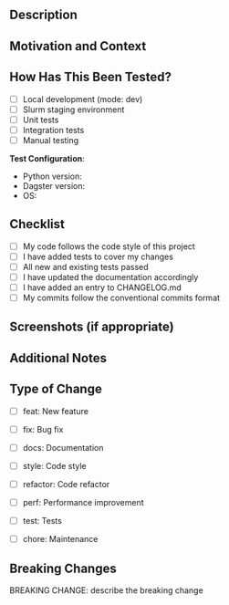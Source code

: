 ## Description

<!-- Describe your changes in detail -->

## Motivation and Context

<!-- Why is this change required? What problem does it solve? -->
<!-- If it fixes an open issue, please link to the issue here. -->

## How Has This Been Tested?

<!-- Describe the tests you ran to verify your changes -->

- [ ] Local development (mode: dev)
- [ ] Slurm staging environment
- [ ] Unit tests
- [ ] Integration tests
- [ ] Manual testing

**Test Configuration**:
* Python version:
* Dagster version:
* OS:

## Checklist

- [ ] My code follows the code style of this project
- [ ] I have added tests to cover my changes
- [ ] All new and existing tests passed
- [ ] I have updated the documentation accordingly
- [ ] I have added an entry to CHANGELOG.md
- [ ] My commits follow the conventional commits format

## Screenshots (if appropriate)

<!-- Add screenshots to help explain your changes -->

## Additional Notes

<!-- Any additional information that reviewers should know -->

## Type of Change
<!-- Check one -->
- [ ] feat: New feature
- [ ] fix: Bug fix  
- [ ] docs: Documentation
- [ ] style: Code style
- [ ] refactor: Code refactor
- [ ] perf: Performance improvement
- [ ] test: Tests
- [ ] chore: Maintenance


## Breaking Changes
<!-- If applicable -->
BREAKING CHANGE: describe the breaking change